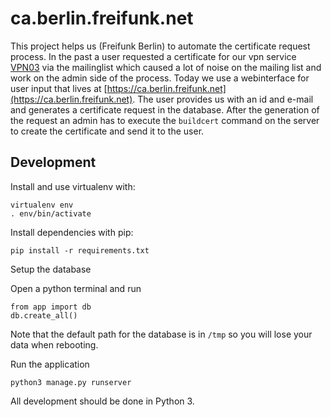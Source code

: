 # ca.berlin.freifunk.net

This project helps us (Freifunk Berlin) to automate the certificate request
process. In the past a user requested a certificate for our vpn service
[VPN03](https://wiki.freifunk.net/Vpn03) via the mailinglist which caused a lot
of noise on the mailing list and work on the admin side of the process.
Today we use a webinterface for user input that lives at
[https://ca.berlin.freifunk.net](https://ca.berlin.freifunk.net). The user
provides us with an id and e-mail and generates a certificate request in the
database. After the generation of the request an admin has to execute the
`buildcert` command on the server to create the certificate and send it to the
user.

## Development

Install and use virtualenv with:

```
virtualenv env
. env/bin/activate
```

Install dependencies with pip:

```
pip install -r requirements.txt
```


Setup the database

Open a python terminal and run
```
from app import db
db.create_all()
```

Note that the default path for the database is in `/tmp` so you will lose your data when rebooting.

Run the application
```
python3 manage.py runserver
```

All development should be done in Python 3.
